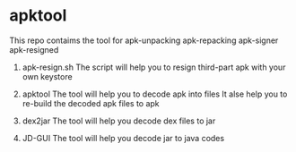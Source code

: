apktool
=======

This repo contaims the tool for apk-unpacking  apk-repacking apk-signer apk-resigned

1. apk-resign.sh
   The script will help you to resign third-part apk with your own keystore
   
2. apktool
   The tool will help you to decode apk into files 
   It alse help you to re-build the decoded apk files to apk
   
3. dex2jar 
   The tool will help you decode dex files to jar
   
4. JD-GUI
   The tool will help you decode jar to java codes
   
   
